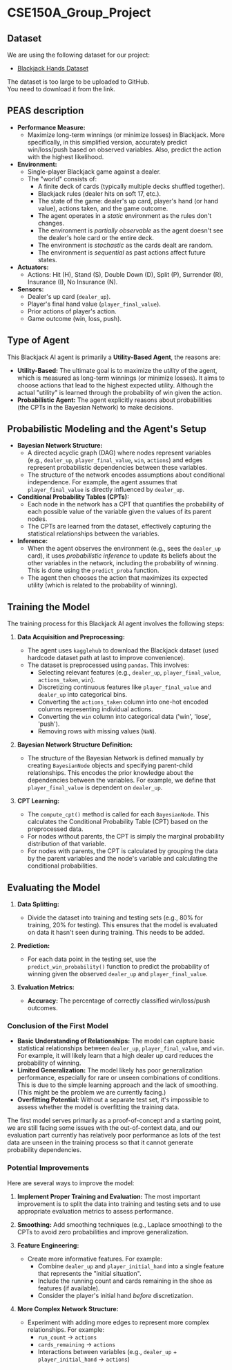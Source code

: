 # CSE150A_Group_Project

## Dataset
We are using the following dataset for our project:

- [Blackjack Hands Dataset](https://www.kaggle.com/datasets/dennisho/blackjack-hands)

The dataset is too large to be uploaded to GitHub.  
You need to download it from the link.

## PEAS description
*   **Performance Measure:**
    *   Maximize long-term winnings (or minimize losses) in Blackjack. More specifically, in this simplified version, accurately predict win/loss/push based on observed variables. Also, predict the action with the highest likelihood.
*   **Environment:**
    *   Single-player Blackjack game against a dealer.
    *   The "world" consists of:
        *   A finite deck of cards (typically multiple decks shuffled together).
        *   Blackjack rules (dealer hits on soft 17, etc.).
        *   The state of the game: dealer's up card, player's hand (or hand value), actions taken, and the game outcome.
        *   The agent operates in a *static* environment as the rules don't changes.
        *   The environment is *partially observable* as the agent doesn't see the dealer's hole card or the entire deck.
        *   The environment is *stochastic* as the cards dealt are random.
        *   The environment is *sequential* as past actions affect future states.
*   **Actuators:**
    *   Actions: Hit (H), Stand (S), Double Down (D), Split (P), Surrender (R), Insurance (I), No Insurance (N).
*   **Sensors:**
    *   Dealer's up card (`dealer_up`).
    *   Player's final hand value (`player_final_value`).
    *   Prior actions of player's action.
    *   Game outcome (win, loss, push).

## Type of Agent
This Blackjack AI agent is primarily a **Utility-Based Agent**, the reasons are:

*   **Utility-Based:** The ultimate goal is to maximize the *utility* of the agent, which is measured as long-term winnings (or minimize losses). It aims to choose actions that lead to the highest expected utility. Although the actual "utility" is learned through the probability of win given the action.
*   **Probabilistic Agent:** The agent explicitly reasons about probabilities (the CPTs in the Bayesian Network) to make decisions.


## Probabilistic Modeling and the Agent's Setup

*   **Bayesian Network Structure:**
    *   A directed acyclic graph (DAG) where nodes represent variables (e.g., `dealer_up`, `player_final_value`, `win`, `actions`) and edges represent probabilistic dependencies between these variables.
    *   The structure of the network encodes assumptions about conditional independence. For example, the agent assumes that `player_final_value` is directly influenced by `dealer_up`.
*   **Conditional Probability Tables (CPTs):**
    *   Each node in the network has a CPT that quantifies the probability of each possible value of the variable given the values of its parent nodes.
    *   The CPTs are learned from the dataset, effectively capturing the statistical relationships between the variables.
*   **Inference:**
    *   When the agent observes the environment (e.g., sees the `dealer_up` card), it uses *probabilistic inference* to update its beliefs about the other variables in the network, including the probability of winning. This is done using the `predict_proba` function.
    *   The agent then chooses the action that maximizes its expected utility (which is related to the probability of winning). 


## Training the Model

The training process for this Blackjack AI agent involves the following steps:

1.  **Data Acquisition and Preprocessing:**
    *   The agent uses `kagglehub` to download the Blackjack dataset (used hardcode dataset path at last to improve convenience).
    *   The dataset is preprocessed using `pandas`. This involves:
        *   Selecting relevant features (e.g., `dealer_up`, `player_final_value`, `actions_taken`, `win`).
        *   Discretizing continuous features like `player_final_value` and `dealer_up` into categorical bins.
        *   Converting the `actions_taken` column into one-hot encoded columns representing individual actions.
        *   Converting the `win` column into categorical data ('win', 'lose', 'push').
        *   Removing rows with missing values (`NaN`).

2.  **Bayesian Network Structure Definition:**
    *   The structure of the Bayesian Network is defined manually by creating `BayesianNode` objects and specifying parent-child relationships. This encodes the prior knowledge about the dependencies between the variables.  For example, we define that `player_final_value` is dependent on `dealer_up`.

3.  **CPT Learning:**
    *   The `compute_cpt()` method is called for each `BayesianNode`. This calculates the Conditional Probability Table (CPT) based on the preprocessed data.
    *   For nodes without parents, the CPT is simply the marginal probability distribution of that variable.
    *   For nodes with parents, the CPT is calculated by grouping the data by the parent variables and the node's variable and calculating the conditional probabilities.

## Evaluating the Model
1.  **Data Splitting:**
    *   Divide the dataset into training and testing sets (e.g., 80% for training, 20% for testing).  This ensures that the model is evaluated on data it hasn't seen during training. This needs to be added.

2.  **Prediction:**
    *   For each data point in the testing set, use the `predict_win_probability()` function to predict the probability of winning given the observed `dealer_up` and `player_final_value`.

3.  **Evaluation Metrics:**
    *   **Accuracy:**  The percentage of correctly classified win/loss/push outcomes.

### Conclusion of the First Model

*   **Basic Understanding of Relationships:** The model can capture basic statistical relationships between `dealer_up`, `player_final_value`, and `win`.  For example, it will likely learn that a high dealer up card reduces the probability of winning.
*   **Limited Generalization:** The model likely has poor generalization performance, especially for rare or unseen combinations of conditions. This is due to the simple learning approach and the lack of smoothing. (This might be the problem we are currently facing.)
*   **Overfitting Potential:** Without a separate test set, it's impossible to assess whether the model is overfitting the training data.

The first model serves primarily as a proof-of-concept and a starting point, we are still facing some issues with the out-of-context data, and our evaluation part currently has relatively poor performance as lots of the test data are unseen in the training process so that it cannot generate probability dependencies.

### Potential Improvements

Here are several ways to improve the model:

1.  **Implement Proper Training and Evaluation:**  The most important improvement is to split the data into training and testing sets and to use appropriate evaluation metrics to assess performance.

2.  **Smoothing:** Add smoothing techniques (e.g., Laplace smoothing) to the CPTs to avoid zero probabilities and improve generalization.

3.  **Feature Engineering:**
    *   Create more informative features. For example:
        *   Combine `dealer_up` and `player_initial_hand` into a single feature that represents the "initial situation".
        *   Include the running count and cards remaining in the shoe as features (if available).
        *   Consider the player's initial hand *before* discretization.

4.  **More Complex Network Structure:**
    *   Experiment with adding more edges to represent more complex relationships. For example:
        *   `run_count` -> `actions`
        *   `cards_remaining` -> `actions`
        *   Interactions between variables (e.g., `dealer_up` + `player_initial_hand` -> `actions`)